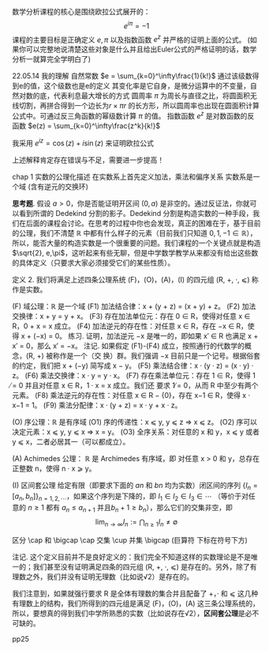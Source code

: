 数学分析课程的核心是围绕欧拉公式展开的：
$$
e^{i\pi}=-1
$$
课程的主要目标是正确定义 $e,\pi$ 以及指数函数 $e^z$ 并严格的证明上面的公式。
(如果你可以完整地说清楚这些对象是什么并且给出Euler公式的严格证明的话，数学分析一就算完全学明白了)

22.05.14
我的理解
自然常数 $e = \sum_{k=0}^\infty\frac{1}{k!}$  通过该级数得到e的值，这个级数也是e的定义 其变化率是它自身，是微分运算中的不变量，自然对数的底，代表利息最大增长的方式
圆周率 $\pi$ 为周长与直径之比，将圆面积无线切割，再拼合得到一个边长为$r\times \pi r$ 的长方形，所以圆周率也出现在圆面积计算公式中。可通过反三角函数的幂级数计算 $\pi$ 的值。
指数函数 $e^z$ 是对数函数的反函数 $e(z) = \sum_{k=0}^\infty\frac{z^k}{k!}$  

我采用 $e^{iz} = \cos(z)+i\sin(z)$ 来证明欧拉公式

上述解释肯定存在错误与不足，需要进一步提高！


chap 1 实数的公理化描述
在实数系上首先定义加法，乘法和偏序关系
实数系是一个域 (含有逆元的交换环)

**思考题**. 假设 $a > 0$，你是否能证明开区间 $(0, a)$ 是非空的。通过反证法，你就可以看到所谓的 Dedekind 分割的影⼦。Dedekind 分割是构造实数的⼀种⼿段，我们在后面的课程会讨论。在思考的过程中你也会发现，真正的困难在于，基于目前的公理，我们不清楚 $\mathbb{R}$ 中都有什么样子的元素（目前我们只知道 $0, 1, −1 \in \mathbb{R}$），所以，能否大量的构造实数是⼀个很重要的问题。我们课程的⼀个关键点就是构造$\sqrt{2}, e,\pi$，这听起来有些⽆聊，但是中学数学教学从来都没有给出这些数的具体定义（只要求⼤家必须接受它们的某些性质）。

定义 2. 我们将满⾜上述四条公理系统 (F)，(O)，(A)，(I) 的四元组 (R, +, ·, ⩽) 称作是实数。

(F) 域公理：$\mathbb{R}$ 是一个域
(F1) 加法结合律：x + (y + z) = (x + y) + z。
(F2) 加法交换律：x + y = y + x。
(F3) 存在加法单位元：存在 0 ∈ R，使得对任意 x ∈ R，0 + x = x 成⽴。
(F4) 加法逆元的存在性：对任意 x ∈ R，存在 −x ∈ R，使得 x + (−x) = 0。
练习. 证明，加法逆元 −x 是唯⼀的，即如果 x′ ∈ R 也满⾜ x + x′ = 0，那么 x′ = −x。
注记. 如果假定 (F1)-(F4) 成立，按照通⾏的代数学的概念，(R, +) 被称作是⼀个（交
换）群。我们强调 −x 目前只是⼀个记号。根据俗套的约定，我们把 x + (−y) 简写成
x − y。
(F5) 乘法结合律：x · (y · z) = (x · y) · z。
(F6) 乘法交换律：x · y = y · x。
(F7) 存在乘法单位元：存在 1 ∈ R，使得 1 ̸= 0 并且对任意 x ∈ R，1 · x = x 成⽴。我们还
要求 1 ̸= 0，从⽽ R 中⾄少有两个元素。
(F8) 乘法逆元的存在性：对任意 x ∈ R − {0}，存在 x−1 ∈ R，使得 x · x−1 = 1。
(F9) 乘法分配律：x · (y + z) = x · y + x · z。

(O) 序公理：$\mathbb{R}$  是有序域
(O1) 序的传递性：x ⩽ y, y ⩽ z ⇒ x ⩽ z。
(O2) 序可以决定元素：x ⩽ y, y ⩽ x ⇒ x = y。
(O3) 全序关系：对任意的 x 和 y，x ⩽ y 或者 y ⩽ x，⼆者必居其⼀（可以都成⽴）。

(A) Achimedes 公理： $\mathbb{R}$ 是 Archimedes 有序域，即
对任意 x > 0 和 y，总存在正整数 n，使得 n · x ⩾ y。

(I) 区间套公理
给定有限（即要求下⾯的 $an$ 和 $bn$ 均为实数）闭区间的序列 $\{I_n = [a_n, b_n]\}_{n=1,2,\cdots}$，如果这个序列是下降的，即 $I_1 \in I_2 \in I_3 \in\cdots$ （等价于对任意的 $n \geqslant 1$ 都有 $a_n \leqslant a_{n+1}$ 并且$b_n+1 \geqslant b_n$），那么它们的交集⾮空，即
$$
\lim_{n→\infty} I_n :=\bigcap_{n\ge 1}I_n \ne\emptyset
$$

区分 \cap 和 \bigcap
\cap 交集 \cup 并集
\bigcap (巨算符 下标在符号下方)


注记. 这个定义目前并不是良好定义的：我们完全不知道这样的实数理论是不是唯一的；我们甚⾄没有证明满⾜四条的四元组 (R, +, ·, ⩽) 是存在的。另外，除了有理数之外，我们并没有证明⽆理数（比如说√2）是存在的。

我们注意到，如果就强⾏要求 R 是全体有理数的集合并且配备了 +，· 和 ⩽ 这⼏种有理数上的结构，我们所得到的四元组是满⾜ (F)，(O)，(A) 这三条公理系统的，所以，要想真的得到我们中学所熟悉的实数（⽐如说存在√2），**区间套公理**是必不可缺的。

pp25
